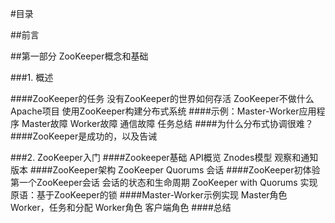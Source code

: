 #目录

##前言

##第一部分 ZooKeeper概念和基础

###1. 概述

####ZooKeeper的任务
      没有ZooKeeper的世界如何存活
      ZooKeeper不做什么
      Apache项目
      使用ZooKeeper构建分布式系统
####示例：Master-Worker应用程序
      Master故障
      Worker故障
      通信故障
      任务总结
####为什么分布式协调很难？
####ZooKeeper是成功的，以及告诫

###2. ZooKeeper入门
####Zookeeper基础
      API概览
      Znodes模型
      观察和通知
      版本
####ZooKeeper架构
      ZooKeeper Quorums
	  会话
####ZooKeeper初体验
      第一个ZooKeeper会话
	  会话的状态和生命周期
	  ZooKeeper with Quorums
      实现原语：基于ZooKeeper的锁
####Master-Worker示例实现
      Master角色
	  Worker，任务和分配
	  Worker角色
	  客户端角色
####总结
